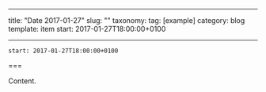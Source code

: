 
---
title: "Date 2017-01-27"
slug: ""
taxonomy:
tag: [example]
category: blog
template: item
start: 2017-01-27T18:00:00+0100

---

``start: 2017-01-27T18:00:00+0100``

===

Content.

